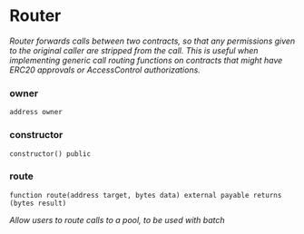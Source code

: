 # Router

_Router forwards calls between two contracts, so that any permissions
given to the original caller are stripped from the call.
This is useful when implementing generic call routing functions on contracts
that might have ERC20 approvals or AccessControl authorizations._

### owner

```solidity
address owner
```

### constructor

```solidity
constructor() public
```

### route

```solidity
function route(address target, bytes data) external payable returns (bytes result)
```

_Allow users to route calls to a pool, to be used with batch_

